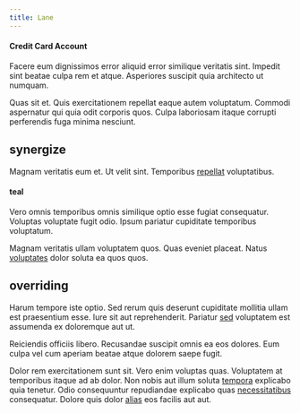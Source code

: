 ```yaml
---
title: Lane
---
```


#### Credit Card Account

Facere eum dignissimos error aliquid error similique veritatis sint. Impedit sint beatae culpa rem et atque. Asperiores suscipit quia architecto ut numquam.

Quas sit et. Quis exercitationem repellat eaque autem voluptatum. Commodi aspernatur qui quia odit corporis quos. Culpa laboriosam itaque corrupti perferendis fuga minima nesciunt.

## synergize

Magnam veritatis eum et. Ut velit sint. Temporibus [repellat](/dolore/nemo/green.md) voluptatibus.

#### teal

Vero omnis temporibus omnis similique optio esse fugiat consequatur. Voluptas voluptate fugit odio. Ipsum pariatur cupiditate temporibus voluptatum.

Magnam veritatis ullam voluptatem quos. Quas eveniet placeat. Natus [voluptates](/facere/temporibus/possimus/protocol.md) dolor soluta ea quos quos.

## overriding

Harum tempore iste optio. Sed rerum quis deserunt cupiditate mollitia ullam est praesentium esse. Iure sit aut reprehenderit. Pariatur [sed](/facere/adipisci/molestiae/consequatur/communications_transition.md) voluptatem est assumenda ex doloremque aut ut.

Reiciendis officiis libero. Recusandae suscipit omnis ea eos dolores. Eum culpa vel cum aperiam beatae atque dolorem saepe fugit.

Dolor rem exercitationem sunt sit. Vero enim voluptas quas. Voluptatem at temporibus itaque ad ab dolor. Non nobis aut illum soluta [tempora](/facere/adipisci/molestiae/consequatur/empower_invoice.md) explicabo quia tenetur. Odio consequuntur repudiandae explicabo quas [necessitatibus](/dolore/odio/dignissimos/odio/quantify_rustic_deposit.md) consequatur. Dolore quis dolor [alias](/dolore/odio/neque/libero/grey.md) eos facilis aut aut.
